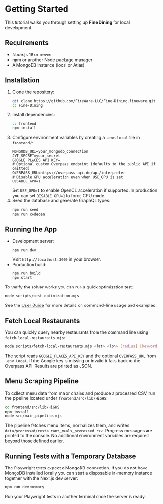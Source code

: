 # Getting Started

This tutorial walks you through setting up **Fine Dining** for local development.

## Requirements
- Node.js 18 or newer
- npm or another Node package manager
- A MongoDB instance (local or Atlas)

## Installation
1. Clone the repository:
   ```bash
   git clone https://github.com/FineWare-LLC/Fine-Dining.fineware.git
   cd Fine-Dining
   ```
2. Install dependencies:
   ```bash
   cd frontend
   npm install
   ```
3. Configure environment variables by creating a `.env.local` file in `frontend/`:
   ```dotenv
   MONGODB_URI=your_mongodb_connection
   JWT_SECRET=your_secret
   GOOGLE_PLACES_API_KEY=
   # Optional custom Overpass endpoint (defaults to the public API if omitted)
   OVERPASS_URL=https://overpass-api.de/api/interpreter
   # Disable GPU acceleration even when USE_GPU is set
   DISABLE_GPU=1
   ```
   Set `USE_GPU=1` to enable OpenCL acceleration if supported. In production you
   can set `DISABLE_GPU=1` to force CPU mode.
4. Seed the database and generate GraphQL types:
   ```bash
   npm run seed
   npm run codegen
   ```

## Running the App
- Development server:
  ```bash
  npm run dev
  ```
  Visit `http://localhost:3000` in your browser.
- Production build:
  ```bash
  npm run build
  npm start
  ```

To verify the solver works you can run a quick optimization test:
```bash
node scripts/test-optimization.mjs
```

See the [User Guide](./user_guide.md) for more details on command-line usage and examples.

## Fetch Local Restaurants

You can quickly query nearby restaurants from the command line using
`fetch-local-restaurants.mjs`:

```bash
node scripts/fetch-local-restaurants.mjs <lat> <lon> [radius] [keyword]
```

The script reads `GOOGLE_PLACES_API_KEY` and the optional `OVERPASS_URL`
from `.env.local`. If the Google key is missing or invalid it falls back to
the Overpass API. Results are printed as JSON.

## Menu Scraping Pipeline

To collect menu data from major chains and produce a processed CSV, run the
pipeline located under `frontend/src/lib/HiGHS`:

```bash
cd frontend/src/lib/HiGHS
npm install
node src/main_pipeline.mjs
```

The pipeline fetches menu items, normalizes them, and writes
`data/processed/restaurant_meals_processed.csv`. Progress messages are printed
to the console. No additional environment variables are required beyond those
defined earlier.

## Running Tests with a Temporary Database

The Playwright tests expect a MongoDB connection. If you do not have MongoDB
installed locally you can start a disposable in-memory instance together with
the Next.js dev server:

```bash
npm run dev:memory
```

Run your Playwright tests in another terminal once the server is ready.
